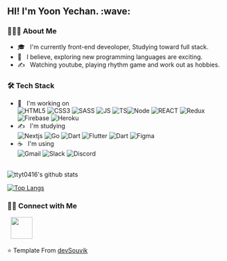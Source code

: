<h2> HI! I'm Yoon Yechan. :wave:</h2>

<h3> 👨🏻‍💻 About Me </h3>

- 🎓 &nbsp; I'm currently front-end deveoloper, Studying toward full stack.
- 🤔 &nbsp; I believe, exploring new programming languages are exciting.
- ✍️ &nbsp; Watching youtube, playing rhythm game and work out as hobbies.

<h3>🛠 Tech Stack</h3>

- 💼 &nbsp; I'm working on</br>
  <img alt="HTML5" src="https://img.shields.io/badge/HTML5-E34F26?style=for-the-badge&logo=html5&logoColor=white"> <img alt="CSS3" src="https://img.shields.io/badge/CSS3-1572B6?style=for-the-badge&logo=css3&logoColor=white"> <img alt="SASS" src="https://img.shields.io/badge/Sass-CC6699?style=for-the-badge&logo=sass&logoColor=white"> <img alt="JS" src="https://img.shields.io/badge/javascript-F7DF1E?style=for-the-badge&logo=javascript&logoColor=black"> <img alt="TS" src="https://img.shields.io/badge/TypeScript-007ACC?style=for-the-badge&logo=typescript&logoColor=white"><img alt="Node" src="https://img.shields.io/badge/Node.js-43853D?style=for-the-badge&logo=node.js&logoColor=white"> <img alt="REACT" src="https://img.shields.io/badge/React-20232A?style=for-the-badge&logo=react&logoColor=61DAFB"> <img alt="Redux" src="https://img.shields.io/badge/Redux-593D88?style=for-the-badge&logo=redux&logoColor=white"> <img alt="Firebase" src="https://img.shields.io/badge/Firebase-FFCA28?style=for-the-badge&logo=firebase&logoColor=white"> <img alt="Heroku" src="https://img.shields.io/badge/Heroku-430098?style=for-the-badge&logo=heroku&logoColor=white">
- ✍️ &nbsp; I'm studying</br>
  <img alt="Nextjs" src="https://img.shields.io/badge/Next.js-000000?style=for-the-badge&logo=next.js&logoColor=white"> <img alt="Go" src="https://img.shields.io/badge/Go-00ADD8?style=for-the-badge&logo=go&logoColor=white"> <img alt="Dart" src="https://img.shields.io/badge/Dart-0175C2?style=for-the-badge&logo=dart&logoColor=white"> <img alt="Flutter" src="https://img.shields.io/badge/Flutter-02569B?style=for-the-badge&logo=flutter&logoColor=white"> <img alt="Dart" src="https://img.shields.io/badge/Dart-0175C2?style=for-the-badge&logo=dart&logoColor=white"> <img alt="Figma" src="https://img.shields.io/badge/Figma-F24E1E?style=for-the-badge&logo=figma&logoColor=white">
- ☕ &nbsp; I'm using</br>
  <img alt="Gmail" src="https://img.shields.io/badge/Gmail-D14836?style=for-the-badge&logo=gmail&logoColor=white"> <img alt="Slack" src="https://img.shields.io/badge/Slack-4A154B?style=for-the-badge&logo=slack&logoColor=white"> <img alt="Discord" src="https://img.shields.io/badge/Discord-7289DA?style=for-the-badge&logo=discord&logoColor=white">

<br>

<img align="center" alt="ttyt0416's github stats" src="https://github-readme-stats.vercel.app/api?username=ttyt0416&include_all_commits=true&count_private=true&show_icons=true&line_height=20&title_color=7A7ADB&icon_color=2234AE&text_color=D3D3D3&bg_color=0,000000,130F40">

</br>

[![Top Langs](https://github-readme-stats.vercel.app/api/top-langs/?username=ttyt0416&layout=compact&text_color=daf7dc&bg_color=151515)](https://github.com/ttyt0416/github-readme-stats)

<h3> 🤝🏻 Connect with Me </h3>&nbsp; <a href="mailto:ttyt0416@gmail.com" target="_blank" rel="noopener noreferrer"><img src="https://img.icons8.com/plasticine/100/000000/gmail.png"  width="50" /></a>

⭐️ Template From [devSouvik](https://github.com/devSouvik)
